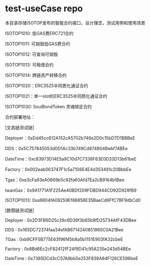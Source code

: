 # test-useCase repo

本目录存储ISOTOP发布的智能合约接口，设计理念，测试用例和使用场景

ISOTOP1010: 低GAS费ERC721合约

ISOTOP1011: 可销毁低GAS费合约

ISOTOP1012: 可查询可销毁

ISOTOP1013: 可租借合约

ISOTOP1014: 跨链资产转移合约

ISOTOP1020：ERC3525半同质化通证合约

ISOTOP1021：单一slot的ERC3525半同质化通证合约

ISOTOP1030: SoulBondToken 灵魂绑定合约


合约部署地址：

[文昌链测试链]

Deployer：0xDd45cc612A152cA5702b746e2D0c15bD7D1BBBeE

DDS：0x5C757845053d0D1Ac33b749Cd874B04BeAf74BEe

DateTime：0xc83973D14E5a9C10d7C7338F63E0D20D13b61beE

Factory：0x002eab063747F1c5a7106E4E4d353491c20BbbEe

Tgas：0xe3cFa93eA0669b5c92fa60Afd7Ea2cB9164b1Bee

IwanGas：0x9A1771A1F225Ae40BDf209FDBD944CD92D928fB9

ISOTOP1013: 0xa9804fA08259Ef88856E35BaeCd6FfC7BF9dbCd0


[数图链测试链]

Deployer : 0x2D3FB6D25c39c6D39f3b65b9fD25734AfF43DBee

DDS : 0x165DC72374faa34efAB6714240851965C0A21Bee

TGas : 0xb9CFF5B775E63f96f45b8a5b1151E903fA32cbeE

Factory : 0x8Bd6Ec2cF82412fF24f9D41c95A235e243d54BEe

DateTime : 0x7385DCd3cC57A8bb5e253F838A84F126CE596beE



